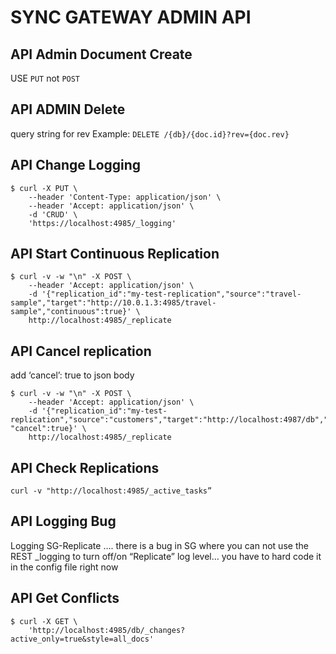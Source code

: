 # SYNC GATEWAY ADMIN API

## API Admin Document Create
USE `PUT` not `POST`

## API ADMIN Delete
query string for rev
Example: `DELETE /{db}/{doc.id}?rev={doc.rev}`

## API Change Logging
```
$ curl -X PUT \
    --header 'Content-Type: application/json' \
    --header 'Accept: application/json' \
    -d 'CRUD' \
    'https://localhost:4985/_logging'
```

## API Start Continuous Replication
```
$ curl -v -w "\n" -X POST \
    --header 'Accept: application/json' \
    -d '{"replication_id":"my-test-replication","source":"travel-sample","target":"http://10.0.1.3:4985/travel-sample","continuous":true}' \
    http://localhost:4985/_replicate
```

## API Cancel replication
add ‘cancel’: true to json body
```
$ curl -v -w "\n" -X POST \
    --header 'Accept: application/json' \
    -d '{"replication_id":"my-test-replication","source":"customers","target":"http://localhost:4987/db","continuous":true, "cancel":true}' \
    http://localhost:4985/_replicate
```

## API Check Replications
`curl -v "http://localhost:4985/_active_tasks”`

## API Logging Bug
Logging SG-Replicate …. there is a bug in SG where you can not use the
REST _logging to turn off/on “Replicate” log level… you have to hard code it
in the config file right now

## API Get Conflicts
```
$ curl -X GET \
    'http://localhost:4985/db/_changes?active_only=true&style=all_docs'
```
